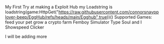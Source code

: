 My First Try at making a Exploit Hub my Loadstring is 
loadstring(game:HttpGet("https://raw.githubusercontent.com/connorsnaypplover-beep/EggHub/refs/heads/main/Egghub",true))()
Supported Games:
feed your pet
grow a crypto farm
Femboy Simulator
Type Soul
and I Showspeed Clicker



I will be adding more
